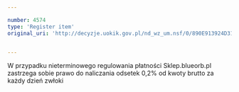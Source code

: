 ```yaml
---

number: 4574
type: 'Register item'
original_uri: 'http://decyzje.uokik.gov.pl/nd_wz_um.nsf/0/890E913924D31A61C1257B5D0025B5CE?OpenDocument'


---
```


W przypadku nieterminowego regulowania płatności Sklep.blueorb.pl zastrzega sobie prawo do naliczania odsetek 0,2% od kwoty brutto za każdy dzień zwłoki
